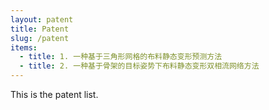 ```yaml
---
layout: patent
title: Patent
slug: /patent
items:
  - title: 1. 一种基于三角形网格的布料静态变形预测方法
  - title: 2. 一种基于骨架的目标姿势下布料静态变形双相流网络方法
---
```


This is the patent list.
<br />
<br />
